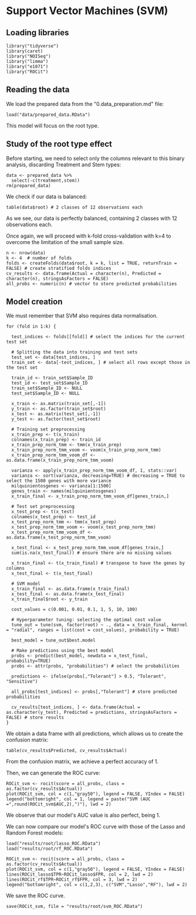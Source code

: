 # Support Vector Machines (SVM)

## Loading libraries

```
library("tidyverse")
library(caret)
library("NOISeq")
library("limma")
library("e1071")
library("ROCit")
```

## Reading the data

We load the prepared data from the "0.data_preparation.md" file:

```
load("data/prepared_data.RData")
```

This model will focus on the root type.

## Study of the root type effect

Before starting, we need to select only the columns relevant to this binary analysis, discarding Treatment and Stem types:

```
data <- prepared_data %>%
  select(-c(treatment,stem))
rm(prepared_data)
```

We check if our data is balanced:

```
table(data$root) # 2 classes of 12 observations each
```

As we see, our data is perfectly balanced, containing 2 classes with 12 observations each. 

Once again, we will proceed with k-fold cross-validation with k=4 to overcome the limitation of the small sample size.

```
n <- nrow(data)
k <- 4  # number of folds
folds <- createFolds(data$root, k = k, list = TRUE, returnTrain = FALSE) # create stratified folds indices
cv_results <- data.frame(Actual = character(n), Predicted = character(n), stringsAsFactors = FALSE)
all_probs <- numeric(n) # vector to store predicted probabilities
```

## Model creation

We must remember that SVM also requires data normalisation.

```
for (fold in 1:k) {

  test_indices <- folds[[fold]] # select the indices for the current test set
  
  # Splitting the data into training and test sets
  test_set <- data[test_indices, ]
  train_set <- data[-test_indices, ] # select all rows except those in the test set

  train_id <- train_set$Sample_ID
  test_id <- test_set$Sample_ID
  train_set$Sample_ID <- NULL
  test_set$Sample_ID <- NULL
  
  x_train <- as.matrix(train_set[,-1])
  y_train <- as.factor(train_set$root)
  x_test <- as.matrix(test_set[,-1])
  y_test <- as.factor(test_set$root)
  
  # Training set preprocessing
  x_train_prep <- t(x_train)
  colnames(x_train_prep) <- train_id
  x_train_prep_norm_tmm <- tmm(x_train_prep)
  x_train_prep_norm_tmm_voom <- voom(x_train_prep_norm_tmm)
  x_train_prep_norm_tmm_voom_df <- as.data.frame(x_train_prep_norm_tmm_voom)
  
  varianza <- apply(x_train_prep_norm_tmm_voom_df, 1, stats::var)
  varianza <- sort(varianza, decreasing=TRUE) # decreasing = TRUE to select the 1500 genes with more variance
  milquinientosgenes <- varianza[1:1500]
  genes_train <- names(milquinientosgenes)
  x_train_final <- x_train_prep_norm_tmm_voom_df[genes_train,]
  
  # Test set preprocessing
  x_test_prep <- t(x_test)
  colnames(x_test_prep) <- test_id
  x_test_prep_norm_tmm <- tmm(x_test_prep)
  x_test_prep_norm_tmm_voom <- voom(x_test_prep_norm_tmm)
  x_test_prep_norm_tmm_voom_df <- as.data.frame(x_test_prep_norm_tmm_voom)
  
  x_test_final <- x_test_prep_norm_tmm_voom_df[genes_train,]
  sum(is.na(x_test_final)) # ensure there are no missing values
  
  x_train_final <- t(x_train_final) # transpose to have the genes by columns
  x_test_final <- t(x_test_final)
  
  # SVM model
  x_train_final <- as.data.frame(x_train_final)
  x_test_final <- as.data.frame(x_test_final)
  x_train_final$root <- y_train

  cost_values = c(0.001, 0.01, 0.1, 1, 5, 10, 100)
  
  # Hyperparameter tuning: selecting the optimal cost value
  tune_out = tune(svm, factor(root) ~ ., data = x_train_final, kernel = "radial", ranges = list(cost = cost_values), probability = TRUE)
  
  best_model = tune_out$best.model
  
  # Make predictions using the best model
  probs <- predict(best_model, newdata = x_test_final, probability=TRUE)
  probs <- attr(probs, "probabilities") # select the probabilities
  
  predictions <- ifelse(probs[,"Tolerant"] > 0.5, "Tolerant", "Sensitive")

  all_probs[test_indices] <- probs[,"Tolerant"] # store predicted probabilities
  
  cv_results[test_indices, ] <- data.frame(Actual = as.character(y_test), Predicted = predictions, stringsAsFactors = FALSE) # store results
}
```

We obtain a data frame with all predictions, which allows us to create the confusion matrix:

```
table(cv_results$Predicted, cv_results$Actual)
```

From the confusion matrix, we achieve a perfect accuracy of 1.

Then, we can generate the ROC curve:

```
ROCit_svm <- rocit(score = all_probs, class = as.factor(cv_results$Actual))
plot(ROCit_svm, col = c(1,"gray50"), legend = FALSE, YIndex = FALSE)
legend("bottomright", col = 1, legend = paste("SVM (AUC =",round(ROCit_svm$AUC,2),")"), lwd = 2)
```

We observe that our model's AUC value is also perfect, being 1.

We can now compare our model's ROC curve with those of the Lasso and Random Forest models:

```
load("results/root/lasso_ROC.RData")
load("results/root/rf_ROC.RData")

ROCit_svm <- rocit(score = all_probs, class = as.factor(cv_results$Actual))
plot(ROCit_svm, col = c(1,"gray50"), legend = FALSE, YIndex = FALSE)
lines(ROCit_lasso$TPR~ROCit_lasso$FPR, col = 2, lwd = 2)
lines(ROCit_rf$TPR~ROCit_rf$FPR, col = 3, lwd = 2)
legend("bottomright", col = c(1,2,3), c("SVM","Lasso","RF"), lwd = 2)
```

We save the ROC curve.

```
save(ROCit_svm, file = "results/root/svm_ROC.RData")
```

